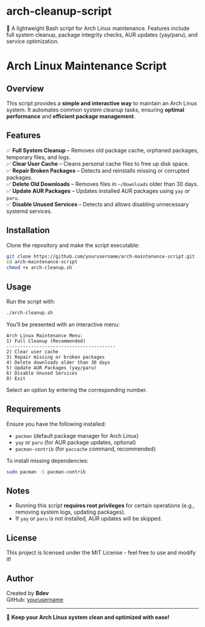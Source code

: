 # arch-cleanup-script
🚀 A lightweight Bash script for Arch Linux maintenance. Features include full system cleanup, package integrity checks, AUR updates (yay/paru), and service optimization.

# Arch Linux Maintenance Script

## Overview

This script provides a **simple and interactive way** to maintain an Arch Linux system. It automates common system cleanup tasks, ensuring **optimal performance** and **efficient package management**.

## Features

✅ **Full System Cleanup** – Removes old package cache, orphaned packages, temporary files, and logs.\
✅ **Clear User Cache** – Cleans personal cache files to free up disk space.\
✅ **Repair Broken Packages** – Detects and reinstalls missing or corrupted packages.\
✅ **Delete Old Downloads** – Removes files in `~/Downloads` older than 30 days.\
✅ **Update AUR Packages** – Updates installed AUR packages using `yay` or `paru`.\
✅ **Disable Unused Services** – Detects and allows disabling unnecessary systemd services.

## Installation

Clone the repository and make the script executable:

```bash
git clone https://github.com/yourusername/arch-maintenance-script.git
cd arch-maintenance-script
chmod +x arch-cleanup.sh
```

## Usage

Run the script with:

```bash
./arch-cleanup.sh
```

You'll be presented with an interactive menu:

```
Arch Linux Maintenance Menu:
1) Full Cleanup (Recommended)
----------------------------------------
2) Clear user cache
3) Repair missing or broken packages
4) Delete downloads older than 30 days
5) Update AUR Packages (yay/paru)
6) Disable Unused Services
0) Exit
```

Select an option by entering the corresponding number.

## Requirements

Ensure you have the following installed:

- `pacman` (default package manager for Arch Linux)
- `yay` or `paru` (for AUR package updates, optional)
- `pacman-contrib` (for `paccache` command, recommended)

To install missing dependencies:

```bash
sudo pacman -S pacman-contrib
```

## Notes

- Running this script **requires root privileges** for certain operations (e.g., removing system logs, updating packages).
- If `yay` or `paru` is not installed, AUR updates will be skipped.

## License

This project is licensed under the MIT License - feel free to use and modify it!

## Author

Created by **Bdev**\
GitHub: [yourusername](https://github.com/yourusername)

---

🚀 **Keep your Arch Linux system clean and optimized with ease!**

